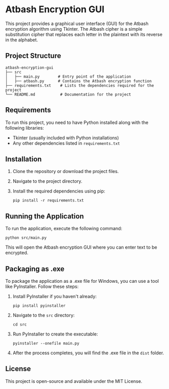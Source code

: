 # Atbash Encryption GUI

This project provides a graphical user interface (GUI) for the Atbash encryption algorithm using Tkinter. The Atbash cipher is a simple substitution cipher that replaces each letter in the plaintext with its reverse in the alphabet.

## Project Structure

```
atbash-encryption-gui
├── src
│   ├── main.py        # Entry point of the application
│   ├── atbash.py      # Contains the Atbash encryption function
├── requirements.txt    # Lists the dependencies required for the project
└── README.md           # Documentation for the project
```

## Requirements

To run this project, you need to have Python installed along with the following libraries:

- Tkinter (usually included with Python installations)
- Any other dependencies listed in `requirements.txt`

## Installation

1. Clone the repository or download the project files.
2. Navigate to the project directory.
3. Install the required dependencies using pip:

   ```
   pip install -r requirements.txt
   ```

## Running the Application

To run the application, execute the following command:

```
python src/main.py
```

This will open the Atbash encryption GUI where you can enter text to be encrypted.

## Packaging as .exe

To package the application as a .exe file for Windows, you can use a tool like PyInstaller. Follow these steps:

1. Install PyInstaller if you haven't already:

   ```
   pip install pyinstaller
   ```

2. Navigate to the `src` directory:

   ```
   cd src
   ```

3. Run PyInstaller to create the executable:

   ```
   pyinstaller --onefile main.py
   ```

4. After the process completes, you will find the .exe file in the `dist` folder.

## License

This project is open-source and available under the MIT License.